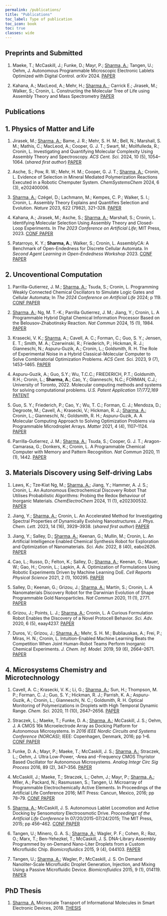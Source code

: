 ```yaml
---
permalink: /publications/
title: "Publications"
toc_label: Type of publication
toc_icon: book
toc: true
classes: wide
---
```


## Preprints and Submitted

1. Maeke, T.; McCaskill, J.; Funke, D.; Mayr, P.; <u>Sharma, A.</u>; Tangen, U.; Oehm, J. Autonomous Programmable Microscopic Electronic Lablets Optimized with Digital Control. *arXiv* 2024. 
[PAPER](https://doi.org/10.48550/ARXIV.2405.20110)

1. Kahana, A.; MacLeod, A.; Mehr, H.; <u>Sharma A. </u>; Carrick E.; Jirasek, M.; Walker, S.; Cronin, L. Constructing the Molecular Tree of Life using Assembly Theory and Mass Spectrometry 
[PAPER](https://doi.org/10.48550/arXiv.2408.09305)


## Publications

## 1. Physics of Matter and Life

1. Jirasek, M.; <u>Sharma, A.</u>; Bame, J. R.; Mehr, S. H. M.; Bell, N.; Marshall, S. M.; Mathis, C.; MacLeod, A.; Cooper, G. J. T.; Swart, M.; Mollfulleda, R.; Cronin, L. Investigating and Quantifying Molecular Complexity Using Assembly Theory and Spectroscopy. *ACS Cent. Sci.* 2024, 10 (5), 1054–1064. (*shared first author*)
[PAPER](https://doi.org/10.1021/acscentsci.4c00120)

1. Asche, S.; Pow, R. W.; Mehr, H. M.; Cooper, G. J. T.; <u>Sharma, A.</u>; Cronin, L. Evidence of Selection in Mineral Mediated Polymerization Reactions Executed in a Robotic Chemputer System. *ChemSystemsChem* 2024, 6 (3), e202400006. 
 

1. <u>Sharma, A.</u>; Czégel, D.; Lachmann, M.; Kempes, C. P.; Walker, S. I.; Cronin, L. Assembly Theory Explains and Quantifies Selection and Evolution. 
*Nature* 2023, 622 (7982), 321–328. 
[PAPER](https://doi.org/10.1038/s41586-023-06600-9)

1. Kahana, A.; Jirasek, M.; Asche, S.; <u>Sharma, A.</u>; Marshall, S.; Cronin, L. Identifying Molecular Selection Using Assembly Theory and Closed-Loop Experiments. In *The 2023 Conference on Artificial Life*; MIT Press, 2023. 
[CONF PAPER](https://doi.org/10.1162/isal_a_00653)

1. Patarroyo, K. Y.; <b>Sharma, A.</b>; Walker, S.; Cronin, L. AssemblyCA: A Benchmark of Open-Endedness for Discrete Cellular Automata. In *Second Agent Learning in Open-Endedness Workshop* 2023.
[CONF PAPER](https://openreview.net/pdf?id=5cEQ4ZOsIN)

## 2. Uncoventional Computation

1. Parrilla-Gutierrez, J. M.; <u>Sharma, A.</u>; Tsuda, S.; Cronin, L. Programming Weakly Connected Chemical Oscillators to Simulate Logic Gates and Cellular Automata; In *The 2024 Conference on Artificial Life* 2024; p 119. 
[CONF PAPER](https://doi.org/10.1162/isal_a_00803)

1. <u>Sharma, A.</u>; Ng, M. T.-K.; Parrilla Gutierrez, J. M.; Jiang, Y.; Cronin, L. A Programmable Hybrid Digital Chemical Information Processor Based on the Belousov-Zhabotinsky Reaction. 
*Nat Commun* 2024, 15 (1), 1984. 
[PAPER](https://doi.org/10.1038/s41467-024-45896-7)

1. Krasecki, V. K.; <u>Sharma</u>, A.; Cavell, A. C.; Forman, C.; Guo, S. Y.; Jensen, E. T.; Smith, M. A.; Czerwinski, R.; Friederich, P.; Hickman, R. J.; Gianneschi, N.; Aspuru-Guzik, A.; Cronin, L.; Goldsmith, R. H. The Role of Experimental Noise in a Hybrid Classical-Molecular Computer to Solve Combinatorial Optimization Problems. *ACS Cent. Sci.* 2023, 9 (7), 1453–1465. 
[PAPER](https://doi.org/10.1021/acscentsci.3c00515)

1. Aspuru-Guzik, A.; Guo, S.Y.; Wu, T.C.C.; FRIEDERICH, P.T.; Goldsmith, R.H.; Cronin, L.; <b>Sharma, A.</b>; Cao, Y.; Gianneschi, N.C.; FORMAN, C.J.; University of Toronto, 2022. Molecular computing methods and systems for solving computational problems. *U.S. Patent Application 17/772,169* 
[PATENT](https://patentimages.storage.googleapis.com/51/b1/76/e11615dffda1c2/US20220389414A1.pdf)

1. Guo, S. Y.; Friederich, P.; Cao, Y.; Wu, T. C.; Forman, C. J.; Mendoza, D.; Degroote, M.; Cavell, A.; Krasecki, V.; Hickman, R. J.; <u>Sharma, A.</u>; Cronin, L.; Gianneschi, N.; Goldsmith, R. H.; Aspuru-Guzik, A. A Molecular Computing Approach to Solving Optimization Problems via Programmable Microdroplet Arrays. *Matter* 2021, 4 (4), 1107–1124. 
[PAPER](https://doi.org/10.1016/j.matt.2021.03.002)

1. Parrilla-Gutierrez, J. M.; <u>Sharma, A.</u>; Tsuda, S.; Cooper, G. J. T.; Aragon-Camarasa, G.; Donkers, K.; Cronin, L. A Programmable Chemical Computer with Memory and Pattern Recognition. *Nat Commun* 2020, 11 (1), 1442. 
[PAPER](https://doi.org/10.1038/s41467-020-15190-3)

## 3. Materials Discovery using Self-driving Labs

1. Laws, K.; Tze‐Kiat Ng, M.; <u>Sharma, A.</u>; Jiang, Y.; Hammer, A. J. S.; Cronin, L. An Autonomous Electrochemical Discovery Robot That Utilises Probabilistic Algorithms: Probing the Redox Behaviour of Inorganic Materials. *ChemElectroChem* 2024, 11 (1), e202300532. 
[PAPER](https://doi.org/10.1002/celc.202300532)

1. Jiang, Y.; <u>Sharma, A.</u>; Cronin, L. An Accelerated Method for Investigating Spectral Properties of Dynamically Evolving Nanostructures. *J. Phys. Chem. Lett.* 2023, 14 (16), 3929–3938. (*shared first author*)
[PAPER](https://doi.org/10.1021/acs.jpclett.3c00395)

1. Jiang, Y.; Salley, D.; <u>Sharma, A.</u>; Keenan, G.; Mullin, M.; Cronin, L. An Artificial Intelligence Enabled Chemical Synthesis Robot for Exploration and Optimization of Nanomaterials. *Sci. Adv.* 2022, 8 (40), eabo2626. 
[PAPER](https://doi.org/10.1126/sciadv.abo2626)

1. Cao, L.; Russo, D.; Felton, K.; Salley, D.; <u>Sharma, A.</u>; Keenan, G.; Mauer, W.; Gao, H.; Cronin, L.; Lapkin, A. A. Optimization of Formulations Using Robotic Experiments Driven by Machine Learning DoE. *Cell Reports Physical Science* 2021, 2 (1), 100295. 
[PAPER](https://doi.org/10.1016/j.xcrp.2020.100295)

1. Salley, D.; Keenan, G.; Grizou, J.; <u>Sharma, A.</u>; Martín, S.; Cronin, L. A Nanomaterials Discovery Robot for the Darwinian Evolution of Shape Programmable Gold Nanoparticles. *Nat Commun* 2020, 11 (1), 2771. 
[PAPER](https://doi.org/10.1038/s41467-020-16501-4)

1. Grizou, J.; Points, L. J.; <u>Sharma, A.</u>; Cronin, L. A Curious Formulation Robot Enables the Discovery of a Novel Protocell Behavior. *Sci. Adv.* 2020, 6 (5), eaay4237. 
[PAPER](https://doi.org/10.1126/sciadv.aay4237)

1. Duros, V.; Grizou, J.; <u>Sharma, A.</u>; Mehr, S. H. M.; Bubliauskas, A.; Frei, P.; Miras, H. N.; Cronin, L. Intuition-Enabled Machine Learning Beats the Competition When Joint Human-Robot Teams Perform Inorganic Chemical Experiments. *J. Chem. Inf. Model.* 2019, 59 (6), 2664–2671. 
[PAPER](https://doi.org/10.1021/acs.jcim.9b00304)


## 4. Microsystems Chemistry and Microtechnology

1. Cavell, A. C.; Krasecki, V. K.; Li, G.; <u>Sharma, A.</u>; Sun, H.; Thompson, M. P.; Forman, C. J.; Guo, S. Y.; Hickman, R. J.; Parrish, K. A.; Aspuru-Guzik, A.; Cronin, L.; Gianneschi, N. C.; Goldsmith, R. H. Optical Monitoring of Polymerizations in Droplets with High Temporal Dynamic Range. *Chem. Sci.* 2020, 11 (10), 2647–2656. 
[PAPER](https://doi.org/10.1039/C9SC05559B)

1. Straczek, L.; Maeke, T.; Funke, D. A.; <u>Sharma, A.</u>; McCaskill, J. S.; Oehm, J. A CMOS 16k Microelectrode Array as Docking Platform for Autonomous Microsystems. In *2016 IEEE Nordic Circuits and Systems Conference (NORCAS)*; IEEE: Copenhagen, Denmark, 2016; pp 1–6. 
[CONF PAPER](https://doi.org/10.1109/NORCHIP.2016.7792908)

1. Funke, D. A.; Mayr, P.; Maeke, T.; McCaskill, J. S.; <u>Sharma, A.</u>; Straczek, L.; Oehm, J. Ultra Low-Power, -Area and -Frequency CMOS Thyristor Based Oscillator for Autonomous Microsystems. *Analog Integr Circ Sig Process* 2016, 89 (2), 347–356. 
[PAPER](https://doi.org/10.1007/s10470-016-0799-9) 

1. McCaskill, J.; Maeke, T.; Straczek, L.; Oehm, J.; Mayr, P.; <u>Sharma, A.</u>; Mller, A.; Packard, N.; Rasmussen, S.; Tangen, U. Microarray of Programmable Electrochemically Active Elements. In Proceedings of the Artificial Life Conference 2016; MIT Press: Cancun, Mexico, 2016; pp 78–79. 
[CONF PAPER](https://doi.org/10.1162/978-0-262-33936-0-ch019)

1. <u>Sharma, A.</u>; McCaskill, J. S. Autonomous Lablet Locomotion and Active Docking by Sensomotory Electroosmotic Drive. 
*Proceedings of the Artificial Life Conference* In 07/20/2015-07/24/2015; The MIT Press, 2015; pp 456–462. 
[CONF PAPER](https://doi.org/10.7551/978-0-262-33027-5-ch081)

1. Tangen, U.; Minero, G. A. S.; <u>Sharma, A.</u>; Wagler, P. F.; Cohen, R.; Raz, O.; Marx, T.; Ben-Yehezkel, T.; McCaskill, J. S. DNA-Library Assembly Programmed by on-Demand Nano-Liter Droplets from a Custom Microfluidic Chip. *Biomicrofluidics* 2015, 9 (4), 044103. 
[PAPER](https://doi.org/10.1063/1.4926616)

1. Tangen, U.; <u>Sharma, A.</u>; Wagler, P.; McCaskill, J. S. On Demand Nanoliter-Scale Microfluidic Droplet Generation, Injection, and Mixing Using a Passive Microfluidic Device. *Biomicrofluidics* 2015, 9 (1), 014119. 
[PAPER](https://doi.org/10.1063/1.4907895)

## PhD Thesis
1. <u>Sharma, A.</u> Microscale Transport of Informational Molecules in Smart Electronic Devices, 2018. 
[THESIS](http://hss-opus.ub.ruhr-unibochum.de/opus4/frontdoor/index/index/docId/5631)
